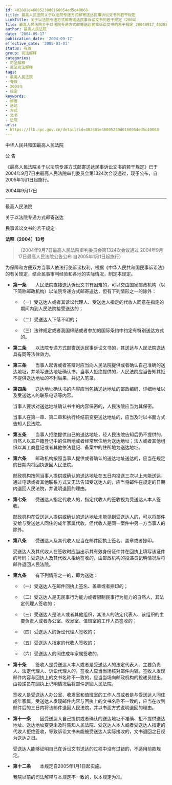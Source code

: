 ```yaml
---
id: 402881e46005230d0160054ed5c40068
title: 最高人民法院关于以法院专递方式邮寄送达民事诉讼文书的若干规定
LinkTitle: 关于以法院专递方式邮寄送达民事诉讼文书的若干规定（2004）
file: 最高人民法院关于以法院专递方式邮寄送达民事诉讼文书的若干规定_20040917_402881e46005230d0160054ed5c40068.docx
author: 最高人民法院
date: '2004-09-17'
publication_date: '2004-09-17'
effective_date: '2005-01-01'
status: 有效
group: 司法解释
categories:
- 司法解释
- 高法司法解释
tags:
- 最高人民法院
- 有效
- 2004年
- 规定
keywords:
- 邮寄
- 送达
- 方式
- 文书
- 法院
urls:
- https://flk.npc.gov.cn/detail?id=402881e46005230d0160054ed5c40068
---
```


中华人民共和国最高人民法院

公 告

《最高人民法院关于以法院专递方式邮寄送达民事诉讼文书的若干规定》已于2004年9月7日由最高人民法院审判委员会第1324次会议通过，现予公布，自2005年1月1日起施行。

2004年9月17日

---

最高人民法院

关于以法院专递方式邮寄送达

民事诉讼文书的若干规定

**法释〔2004〕13号**

> （2004年9月7日最高人民法院审判委员会第1324次会议通过 2004年9月17日最高人民法院公告公布 自2005年1月1日起施行）

为保障和方便双方当事人依法行使诉讼权利，根据《中华人民共和国民事诉讼法》的有关规定，结合民事审判经验和各地的实际情况，制定本规定。

- **第一条**　　人民法院直接送达诉讼文书有困难的，可以交由国家邮政机构（以下简称邮政机构）以法院专递方式邮寄送达，但有下列情形之一的除外：

  - （一）受送达人或者其诉讼代理人、受送达人指定的代收人同意在指定的期间内到人民法院接受送达的；

  - （二）受送达人下落不明的；

  - （三）法律规定或者我国缔结或者参加的国际条约中约定有特别送达方式的。

- **第二条**　　以法院专递方式邮寄送达民事诉讼文书的，其送达与人民法院送达具有同等法律效力。

- **第三条**　　当事人起诉或者答辩时应当向人民法院提供或者确认自己准确的送达地址，并填写送达地址确认书。当事人拒绝提供的，人民法院应当告知其拒不提供送达地址的不利后果，并记入笔录。

- **第四条**　　送达地址确认书的内容应当包括送达地址的邮政编码、详细地址以及受送达人的联系电话等内容。

  当事人要求对送达地址确认书中的内容保密的，人民法院应当为其保密。

  当事人在第一审、第二审和执行终结前变更送达地址的，应当及时以书面方式告知人民法院。

- **第五条**　　当事人拒绝提供自己的送达地址，经人民法院告知后仍不提供的，自然人以其户籍登记中的住所地或者经常居住地为送达地址；法人或者其他组织以其工商登记或者其他依法登记、备案中的住所地为送达地址。

- **第六条**　　邮政机构按照当事人提供或者确认的送达地址送达的，应当在规定的日期内将回执退回人民法院。

  邮政机构按照当事人提供或确认的送达地址在五日内投送三次以上未能送达，通过电话或者其他联系方式又无法告知受送达人的，应当将邮件在规定的日期内退回人民法院，并说明退回的理由。

- **第七条**　　受送达人指定代收人的，指定代收人的签收视为受送达人本人签收。

  邮政机构在受送达人提供或确认的送达地址未能见到受送达人的，可以将邮件交给与受送达人同住的成年家属代收，但代收人是同一案件中另一方当事人的除外。

- **第八条**　　受送达人及其代收人应当在邮件回执上签名、盖章或者捺印。

  受送达人及其代收人在签收时应当出示其有效身份证件并在回执上填写该证件的号码；受送达人及其代收人拒绝签收的，由邮政机构的投递员记明情况后将邮件退回人民法院。

- **第九条**　　有下列情形之一的，即为送达：

  - （一）受送达人在邮件回执上签名、盖章或者捺印的；

  - （二）受送达人是无民事行为能力或者限制民事行为能力的自然人，其法定代理人签收的；

  - （三）受送达人是法人或者其他组织，其法人的法定代表人、该组织的主要负责人或者办公室、收发室、值班室的工作人员签收的；

  - （四）受送达人的诉讼代理人签收的；

  - （五）受送达人指定的代收人签收的；

  - （六）受送达人的同住成年家属签收的。

- **第十条**　　签收人是受送达人本人或者是受送达人的法定代表人、主要负责人、法定代理人、诉讼代理人的，签收人应当当场核对邮件内容。签收人发现邮件内容与回执上的文书名称不一致的，应当当场向邮政机构的投递员提出，由投递员在回执上记明情况后将邮件退回人民法院。

  签收人是受送达人办公室、收发室和值班室的工作人员或者是与受送达人同住成年家属，受送达人发现邮件内容与回执上的文书名称不一致的，应当在收到邮件后的三日内将该邮件退回人民法院，并以书面方式说明退回的理由。

- **第十一条**　　因受送达人自己提供或者确认的送达地址不准确、拒不提供送达地址、送达地址变更未及时告知人民法院、受送达人本人或者受送达人指定的代收人拒绝签收，导致诉讼文书未能被受送达人实际接收的，文书退回之日视为送达之日。

  受送达人能够证明自己在诉讼文书送达的过程中没有过错的，不适用前款规定。

- **第十二条**　　本规定自2005年1月1日起实施。

  我院以前的司法解释与本规定不一致的，以本规定为准。
